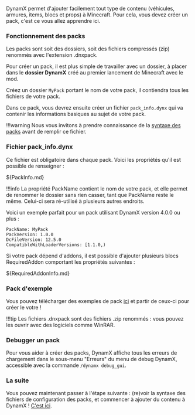 DynamX permet d'ajouter facilement tout type de contenu (véhicules, armures, items, blocs et props) à Minecraft. Pour cela, vous devez créer un pack, c'est ce vous allez apprendre ici.

### Fonctionnement des packs

Les packs sont soit des dossiers, soit des fichiers compressés (zip) renommés avec l'extension .dnxpack.

Pour créer un pack, il est plus simple de travailler avec un dossier, à placer dans le **dossier DynamX** créé au premier lancement de Minecraft avec le mod.

Créez un dossier `MyPack` portant le nom de votre pack, il contiendra tous les fichiers de votre pack.

Dans ce pack, vous devrez ensuite créer un fichier `pack_info.dynx` qui va contenir les informations basiques au sujet de votre pack.

!!!warning
	Nous vous invitons à prendre connaissance de la [syntaxe des packs](../DynamXPackConfigsSyntax.md) avant de remplir ce fichier.

### Fichier pack_info.dynx

Ce fichier est obligatoire dans chaque pack. Voici les propriétés qu'il est possible de renseigner :

${PackInfo.md}

!!!info
	La propriété PackName contient le nom de votre pack, et elle permet de renommer le dossier sans rien casser, tant que PackName reste le même. Celui-ci sera ré-utilisé à plusieurs autres endroits.

Voici un exemple parfait pour un pack utilisant DynamX version 4.0.0 ou plus :
```
PackName: MyPack
PackVersion: 1.0.0
DcFileVersion: 12.5.0
CompatibleWithLoaderVersions: [1.1.0,)
```

Si votre pack dépend d'addons, il est possible d'ajouter plusieurs blocs RequiredAddon comportant les propriétés suivantes :

${RequiredAddonInfo.md}

### Pack d'exemple

Vous pouvez télécharger des exemples de pack [ici](https://files.dynamx.fr/addons/) et partir de ceux-ci pour créer le votre !

!!!tip
	Les fichiers .dnxpack sont des fichiers .zip renommés : vous pouvez les ouvrir avec des logiciels comme WinRAR.

### Debugger un pack

Pour vous aider à créer des packs, DynamX affiche tous les erreurs de chargement dans le sous-menu "Erreurs" du menu de debug DynamX, accessible avec la commande `/dynamx debug_gui`.

### La suite

Vous pouvez maintenant passer à l'étape suivante : (re)voir la syntaxe des fichiers de configuration des packs, et commencer à ajouter du contenu à DynamX ! [C'est ici](../DynamXPackConfigsSyntax.md).
